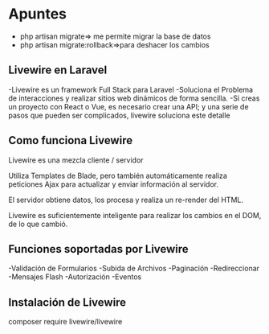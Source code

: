 # Apuntes

- php artisan migrate=> me permite migrar la base de datos
- php artisan migrate:rollback=>para deshacer los cambios

## Livewire en Laravel

-Livewire es un framework Full Stack para Laravel
-Soluciona el Problema de interacciones y realizar sitios web dinámicos de forma sencilla.
-Si creas un proyecto con React o Vue, es necesario crear una API; y una serie de pasos
 que pueden ser complicados, livewire soluciona este detalle

## Como funciona Livewire
Livewire es una mezcla cliente / servidor

Utiliza Templates de Blade, pero también automáticamente realiza
peticiones Ajax para actualizar y enviar información al servidor.

El servidor obtiene datos, los procesa y realiza un re-render del HTML.

Livewire es suficientemente inteligente para realizar los cambios en el DOM,
de lo que cambió.

## Funciones soportadas por Livewire

-Validación de Formularios
-Subida de Archivos
-Paginación
-Redireccionar
-Mensajes Flash
-Autorización
-Eventos

## Instalación de Livewire

composer require livewire/livewire